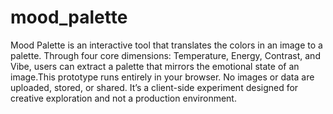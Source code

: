 # mood_palette

Mood Palette is an interactive tool that translates the colors in an image to a palette. Through four core dimensions: Temperature, Energy, Contrast, and Vibe, users can extract a palette that mirrors the emotional state of an image.This prototype runs entirely in your browser. No images or data are uploaded, stored, or shared. It’s a client-side experiment designed for creative exploration and not a production environment.
